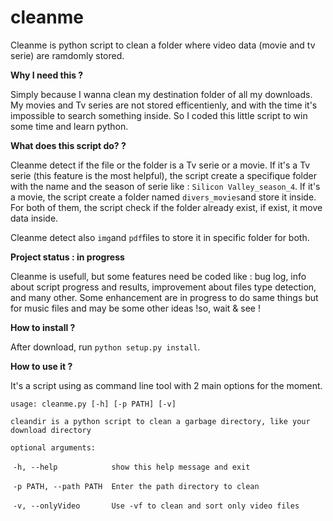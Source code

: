 # cleanme

Cleanme is python script to clean a folder where video data (movie and tv serie) are ramdomly stored. 

**Why I need this ?**

Simply because I wanna clean my destination folder  of all my downloads. My movies and Tv series are not stored efficentienly, and with the time it's impossible to search something inside. So I coded this little script to win some time and learn python. 

**What does this script do? ?** 

Cleanme detect if the file or the folder is a Tv serie or a movie. If it's a Tv serie (this feature is the most helpful), the script create a specifique folder with the name and the season of serie like : `Silicon Valley_season_4`. If it's a movie, the script create a folder named `divers_movies`and store it inside. For both of them, the script check if the folder already exist, if exist, it move data inside. 

Cleanme detect also `img`and `pdf`files to store it in specific folder for both. 


**Project status : in progress**

Cleanme is usefull, but some features need be coded like : bug log, info about script progress and results, improvement about files type detection, and many other. 
Some enhancement are in progress to do same things but for music files and may be some other ideas !so, wait & see !

**How to install ?**

After download, run `python setup.py install`. 

**How to use it ?**

It's a script using as command line tool with 2 main options for the moment. 

`usage: cleanme.py [-h] [-p PATH] [-v]`

`cleandir is a python script to clean a garbage directory, like your download directory`

`optional arguments:`

  `-h, --help            show this help message and exit`
  
  `-p PATH, --path PATH  Enter the path directory to clean`
  
  `-v, --onlyVideo       Use -vf to clean and sort only video files`
  
  
